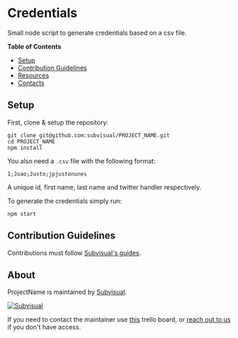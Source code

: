Credentials
============

Small node script to generate credentials based on a csv file.

**Table of Contents**

* [Setup](#setup)
* [Contribution Guidelines](#contribution-guidelines)
* [Resources](#resources)
* [Contacts](#contacts)

Setup
-----

First, clone & setup the repository:

```
git clone git@github.com:subvisual/PROJECT_NAME.git
cd PROJECT_NAME
npm install
```

You also need a `.csv` file with the following format:

```
1;Joao;Justo;jpjustonunes
```

A unique id, first name, last name and twitter handler respectively.

To generate the credentials simply run:

```
npm start
```

Contribution Guidelines
-----------------------

Contributions must follow [Subvisual's guides](https://github.com/subvisual/guides).

About
-----

ProjectName is maintained by [Subvisual](http://subvisual.co).

[![Subvisual](https://raw.githubusercontent.com/subvisual/guides/master/github/templates/subvisual_logo_with_name.png)](http://subvisual.co)

If you need to contact the maintainer use [this](https://trello.com/b/svB6ZSce/areas-of-responsability-dris) trello board, or <a href="mailto:contact@subvisual.co">reach out to us</a> if you don't have access.
